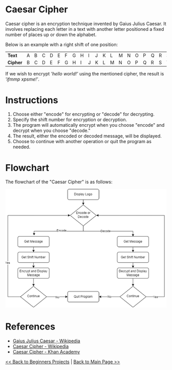 # Caesar Cipher

Caesar cipher is an encryption technique invented by Gaius Julius Caesar. It involves replacing each letter in a text with another letter positioned a fixed number of places up or down the alphabet.

Below is an example with a right shift of one position:

|          |  |  |  |  |  |  |  |  |  |  |  |  |  |  |  |  |  |  |  |  |  |  |  |  |  |
|:---------|:-|:-|:-|:-|:-|:-|:-|:-|:-|:-|:-|:-|:-|:-|:-|:-|:-|:-|:-|:-|:-|:-|:-|:-|:-|
|**Text**  |A |B |C |D |E |F |G |H |I |J |K |L |M |N |O |P |Q |R |S |T |U |W |X |Y |Z |
|**Cipher**|B |C |D |E |F |G |H |I |J |K |L |M |N |O |P |Q |R |S |T |U |W |X |Y |Z |A |

If we wish to encrypt *'hello world!'* using the mentioned cipher, the result is *'ifmmp xpsme!'*. 

# Instructions 

1. Choose either "encode" for encrypting or "decode" for decrypting.
2. Specify the shift number for encryption or decryption.
3. The program will automatically encrypt when you choose "encode" and decrypt when you choose "decode."
4. The result, either the encoded or decoded message, will be displayed.
5. Choose to continue with another operation or quit the program as needed.


# Flowchart 

The flowchart of the "Caesar Cipher" is as follows: 

![flowchart_caesar_cipher.png](project_files/flowchart_caesar_cipher.png)

# References

- [Gaius Julius Caesar - Wikipedia](https://simple.wikipedia.org/wiki/Julius_Caesar#)
- [Caesar Cipher - Wikipedia](https://en.wikipedia.org/wiki/Caesar_cipher)
- [Caesar Cipher - Khan Academy](https://www.khanacademy.org/computing/computer-science/cryptography/crypt/v/caesar-cipher#) 

[<< Back to Beginners Projects](https://github.com/ErkanHatipoglu/100-days-of-code/beginner_projects) | [Back to Main Page >>](https://github.com/ErkanHatipoglu/100-days-of-code)

